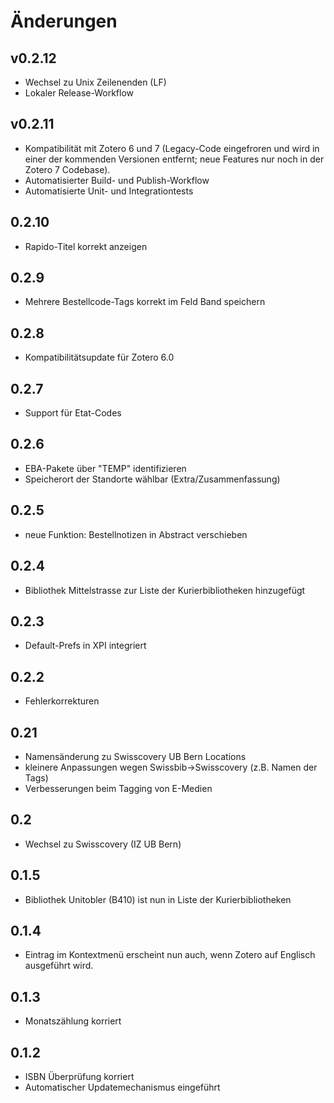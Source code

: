 # Änderungen

## v0.2.12
- Wechsel zu Unix Zeilenenden (LF)
- Lokaler Release-Workflow

## v0.2.11
- Kompatibilität mit Zotero 6 und 7 (Legacy-Code eingefroren und wird in einer der kommenden Versionen entfernt; neue Features nur noch in der Zotero 7 Codebase).
- Automatisierter Build- und Publish-Workflow
- Automatisierte Unit- und Integrationtests

## 0.2.10
- Rapido-Titel korrekt anzeigen

## 0.2.9
- Mehrere Bestellcode-Tags korrekt im Feld Band speichern

## 0.2.8
- Kompatibilitätsupdate für Zotero 6.0

## 0.2.7
- Support für Etat-Codes

## 0.2.6
- EBA-Pakete über "TEMP" identifizieren
- Speicherort der Standorte wählbar (Extra/Zusammenfassung)

## 0.2.5
- neue Funktion: Bestellnotizen in Abstract verschieben

## 0.2.4
- Bibliothek Mittelstrasse zur Liste der Kurierbibliotheken hinzugefügt

## 0.2.3
- Default-Prefs in XPI integriert

## 0.2.2
- Fehlerkorrekturen

## 0.21
- Namensänderung zu Swisscovery UB Bern Locations
- kleinere Anpassungen wegen Swissbib->Swisscovery (z.B. Namen der Tags)
- Verbesserungen beim Tagging von E-Medien

## 0.2
- Wechsel zu Swisscovery (IZ UB Bern)

## 0.1.5

- Bibliothek Unitobler (B410) ist nun in Liste der Kurierbibliotheken

## 0.1.4

- Eintrag im Kontextmenü erscheint nun auch, wenn Zotero auf Englisch ausgeführt wird.


## 0.1.3

- Monatszählung korriert

## 0.1.2
- ISBN Überprüfung korriert
- Automatischer Updatemechanismus eingeführt
